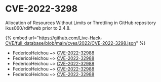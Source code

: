 # CVE-2022-3298

Allocation of Resources Without Limits or Throttling in GitHub repository ikus060/rdiffweb prior to 2.4.8.

{% embed url="https://github.com/Live-Hack-CVE/full_database/blob/main/cves/2022/CVE-2022-3298.json" %}


* FedericoHeichou ~> [CVE-2022-32988](https://www.alice-snow.ru/2022/database/cve-2022-3298/cve-2022-32988-federicoheichou)
* FedericoHeichou ~> [CVE-2022-32988](https://www.alice-snow.ru/2022/database/cve-2022-3298/cve-2022-32988-federicoheichou)
* FedericoHeichou ~> [CVE-2022-32988](https://www.alice-snow.ru/2022/database/cve-2022-3298/cve-2022-32988-federicoheichou)
* FedericoHeichou ~> [CVE-2022-32988](https://www.alice-snow.ru/2022/database/cve-2022-3298/cve-2022-32988-federicoheichou)
* FedericoHeichou ~> [CVE-2022-32988](https://www.alice-snow.ru/2022/database/cve-2022-3298/cve-2022-32988-federicoheichou)